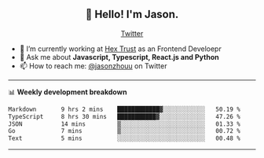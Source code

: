<h2 align="center">👋 Hello! I'm Jason.</h2>
<p align="center">
  <a href="https://twitter.com/jasonzhouu">Twitter</a>
</p>


- 🔭 I’m currently working at [Hex Trust](https://hextrust.com/) as an Frontend Develoepr
- 💬 Ask me about **Javascript, Typescript, React.js and Python**
- 📫 How to reach me: [@jasonzhouu](https://twitter.com/jasonzhouu) on Twitter

-------

📊 **Weekly development breakdown**
<!--START_SECTION:waka-->

```txt
Markdown       9 hrs 2 mins    ████████████▓░░░░░░░░░░░░   50.19 %
TypeScript     8 hrs 30 mins   ███████████▓░░░░░░░░░░░░░   47.26 %
JSON           14 mins         ▒░░░░░░░░░░░░░░░░░░░░░░░░   01.33 %
Go             7 mins          ▒░░░░░░░░░░░░░░░░░░░░░░░░   00.72 %
Text           5 mins          ░░░░░░░░░░░░░░░░░░░░░░░░░   00.48 %
```

<!--END_SECTION:waka-->

-------
